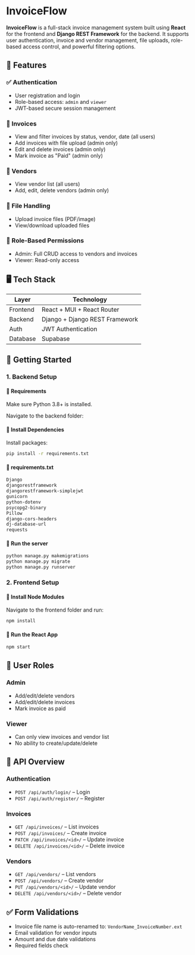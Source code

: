 # InvoiceFlow

**InvoiceFlow** is a full-stack invoice management system built using **React** for the frontend and **Django REST Framework** for the backend. It supports user authentication, invoice and vendor management, file uploads, role-based access control, and powerful filtering options.



## 🔧 Features

### ✅ Authentication

* User registration and login
* Role-based access: `admin` and `viewer`
* JWT-based secure session management

### 📄 Invoices

* View and filter invoices by status, vendor, date (all users)
* Add invoices with file upload (admin only)
* Edit and delete invoices (admin only)
* Mark invoice as "Paid" (admin only)

### 🧾 Vendors

* View vendor list (all users)
* Add, edit, delete vendors (admin only)

### 📁 File Handling

* Upload invoice files (PDF/image)
* View/download uploaded files

### 🧑 Role-Based Permissions

* Admin: Full CRUD access to vendors and invoices
* Viewer: Read-only access


## 🖥️ Tech Stack

| Layer    | Technology                                 |
| -------- | ------------------------------------------ |
| Frontend | React + MUI + React Router                 |
| Backend  | Django + Django REST Framework             |
| Auth     | JWT Authentication                         |
| Database | Supabase |


## 🚀 Getting Started

### 1. Backend Setup

#### 🔹 Requirements

Make sure Python 3.8+ is installed.

Navigate to the backend folder:
#### 🔹 Install Dependencies


Install packages:

```bash
pip install -r requirements.txt
```

#### 🔹 requirements.txt

```txt
Django
djangorestframework
djangorestframework-simplejwt
gunicorn
python-dotenv
psycopg2-binary
Pillow
django-cors-headers
dj-database-url
requests
```

#### 🔹 Run the server

```bash
python manage.py makemigrations
python manage.py migrate
python manage.py runserver
```

### 2. Frontend Setup

#### 🔹 Install Node Modules

Navigate to the frontend folder and run:

```bash
npm install
```

#### 🔹 Run the React App

```bash
npm start
```



## 🔐 User Roles

### Admin

* Add/edit/delete vendors
* Add/edit/delete invoices
* Mark invoice as paid

### Viewer

* Can only view invoices and vendor list
* No ability to create/update/delete


## 🧪 API Overview

### Authentication

* `POST /api/auth/login/` – Login
* `POST /api/auth/register/` – Register

### Invoices

* `GET /api/invoices/` – List invoices
* `POST /api/invoices/` – Create invoice
* `PATCH /api/invoices/<id>/` – Update invoice
* `DELETE /api/invoices/<id>/` – Delete invoice

### Vendors

* `GET /api/vendors/` – List vendors
* `POST /api/vendors/` – Create vendor
* `PUT /api/vendors/<id>/` – Update vendor
* `DELETE /api/vendors/<id>/` – Delete vendor


## ✅ Form Validations

* Invoice file name is auto-renamed to: `VendorName_InvoiceNumber.ext`
* Email validation for vendor inputs
* Amount and due date validations
* Required fields check


